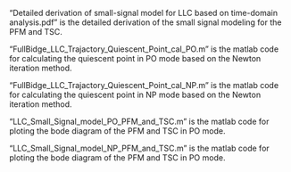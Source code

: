 “Detailed derivation of small-signal model for LLC based on time-domain analysis.pdf” is the detailed derivation of the small signal modeling for the PFM and TSC.

“FullBidge_LLC_Trajactory_Quiescent_Point_cal_PO.m” is the matlab code for calculating the quiescent point in PO mode based on the Newton iteration method.

“FullBidge_LLC_Trajactory_Quiescent_Point_cal_NP.m” is the matlab code for calculating the quiescent point in NP mode based on the Newton iteration method. 

“LLC_Small_Signal_model_PO_PFM_and_TSC.m” is the matlab code for ploting the bode diagram of the PFM and TSC in PO mode.

“LLC_Small_Signal_model_NP_PFM_and_TSC.m” is the matlab code for ploting the bode diagram of the PFM and TSC in PO mode.
